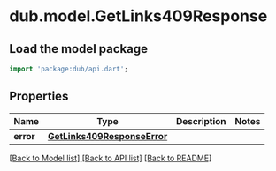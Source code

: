 # dub.model.GetLinks409Response

## Load the model package
```dart
import 'package:dub/api.dart';
```

## Properties
Name | Type | Description | Notes
------------ | ------------- | ------------- | -------------
**error** | [**GetLinks409ResponseError**](GetLinks409ResponseError.md) |  | 

[[Back to Model list]](../README.md#documentation-for-models) [[Back to API list]](../README.md#documentation-for-api-endpoints) [[Back to README]](../README.md)


